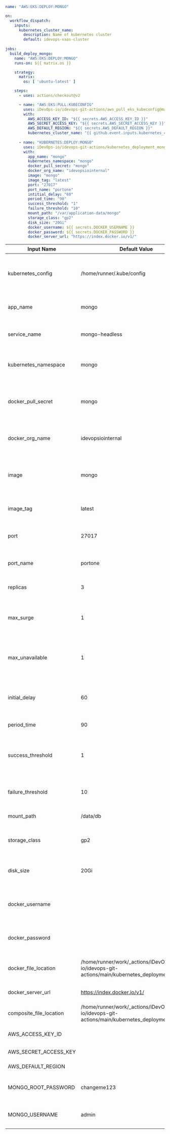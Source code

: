 ```yaml
name: "AWS:EKS:DEPLOY:MONGO"

on:
  workflow_dispatch:
    inputs:
      kubernetes_cluster_name:
        description: Name of kubernetes cluster
        default: idevops-vaas-cluster
            
jobs:
  build_deploy_mongo:
    name: "AWS:EKS:DEPLOY:MONGO"
    runs-on: ${{ matrix.os }}

    strategy:
      matrix:
        os: [ 'ubuntu-latest' ]

    steps:
      - uses: actions/checkout@v2

      - name: "AWS:EKS:PULL:KUBECONFIG"
        uses: iDevOps-io/idevops-git-actions/aws_pull_eks_kubeconfig@main
        with:
          AWS_ACCESS_KEY_ID: "${{ secrets.AWS_ACCESS_KEY_ID }}"
          AWS_SECRET_ACCESS_KEY: "${{ secrets.AWS_SECRET_ACCESS_KEY }}"
          AWS_DEFAULT_REGION: "${{ secrets.AWS_DEFAULT_REGION }}"
          kubernetes_cluster_name: "{{ github.event.inputs.kubernetes_cluster_name }}"
          
      - name: "KUBERNETES:DEPLOY:MONGO"
        uses: iDevOps-io/idevops-git-actions/kubernetes_deployment_mongo@main
        with:
          app_name: "mongo"
          kubernetes_namespace: "mongo"
          docker_pull_secret: "mongo"
          docker_org_name: "idevopsiointernal"
          image: "mongo"
          image_tag: "latest"
          port: "27017"
          port_name: "portone"
          intitial_delay: "60"
          period_time: "90"
          success_threshold: "1"
          failure_threshold: "10"
          mount_path: "/var/application-data/mongo"
          storage_class: "gp2"
          disk_size: "20Gi"
          docker_username: ${{ secrets.DOCKER_USERNAME }}
          docker_password: ${{ secrets.DOCKER_PASSWORD }}
          docker_server_url: "https://index.docker.io/v1/"

```

| Input Name   |      Default Value      |  Description |
|--------------|-------------------------|--------------|
|kubernetes_config| /home/runner/.kube/config |Location of the kubeconfig you want to use to deploy to kubernetes. |
|app_name | mongo | What you want to name your mongo deployment. |
|service_name | mongo-headless | Name of the clusterIP used in the statefulSet. |
|kubernetes_namespace | mongo | The namespace in k8s you want to deployment. |
|docker_pull_secret | mongo | The name of the docker pull secret you with to use to pull your image. |
|docker_org_name | idevopsiointernal | The org you will be pushing to and pulling from. |
|image | mongo | The image name you want to build and push the docker image for mongo to. |
|image_tag | latest | The image tag you wish to tag the docker image as. |
|port | 27017 | The port the container and service will be running on. |
|port_name | portone | The port the container and service will be running on. |
|replicas | 3 | The desired number of replicas. |
|max_surge| 1 | The amount of pods above the desired number of pods during an update. |
|max_unavailable | 1 | The number of pods that can be unavailable during the update process. |
|initial_delay | 60 | Time delay before liveness and readiness probes are activated. |
|period_time | 90 | Time to intiate the probe. |
|success_threshold | 1 | Minimum number of successful probes to be a success after having failed initially. |
|failure_threshold | 10 | Number of probes if the preceding probe fails. |
|mount_path | /data/db |The persistent volume mount path. |
|storage_class | gp2 | The default storage class for mongo deployment. |
|disk_size | 20Gi |The size of the persistent volume you wish to provision. |
|docker_username |  | The docker username to use for dockerhub authentication. |
|docker_password |  | The docker password to use for dockerhub authentication. |
|docker_file_location | /home/runner/work/_actions/iDevOps-io/idevops-git-actions/main/kubernetes_deployment_mongo/ | The docker org you will be pushing your image to. |
|docker_server_url | https://index.docker.io/v1/ | The url to push docker images to. |
|composite_file_location | /home/runner/work/_actions/iDevOps-io/idevops-git-actions/main/kubernetes_deployment_mongo: | The location where files lives. |
|AWS_ACCESS_KEY_ID |  | AWS access key identification. |
|AWS_SECRET_ACCESS_KEY |  | AWS access key. |
|AWS_DEFAULT_REGION |  | AWS access region. |
|MONGO_ROOT_PASSWORD | changeme123 | The default password for accessing root directory. |
|MONGO_USERNAME | admin | The default username for accessing root directory. |